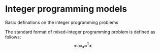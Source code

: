 # Integer programming models
Basic definations on the integer programming problems

The standard format of mixed-integer programming problem is defined as follows:
$$ \max_{\mathbf{x}} \mathbf{c}^{\text{T}}\mathbf{x} $$